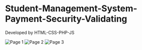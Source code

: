 # Student-Management-System-Payment-Security-Validating
Developed by HTML-CSS-PHP-JS

![Page 1](https://user-images.githubusercontent.com/89802304/223220671-bd1c958b-1bd1-465f-98d6-7d808cf30549.jpg)
![Page 2](https://user-images.githubusercontent.com/89802304/223220718-73204146-a7fe-43db-b7ab-0073e7496186.jpg)
![Page 3](https://user-images.githubusercontent.com/89802304/223220760-ce5ef298-1d20-4b0a-9576-f4ba82ea08b9.jpg)
